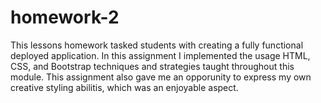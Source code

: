 # homework-2
This lessons homework tasked students with creating a fully functional deployed application. In this assignment I implemented the usage HTML, CSS, and Bootstrap techniques and strategies taught throughout this module. This assignment also gave me an opporunity to express my own creative styling abilitis, which was an enjoyable aspect.
